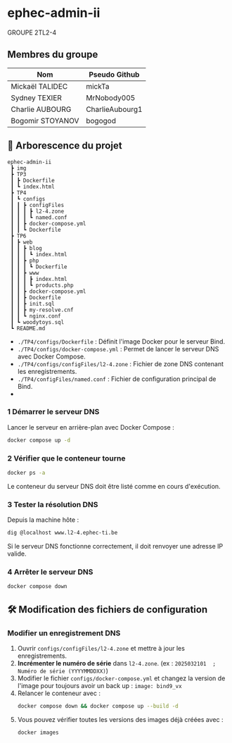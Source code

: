 # ephec-admin-ii

GROUPE 2TL2-4 


## Membres du groupe

| Nom               | Pseudo Github     | 
| ----------------- | ----------------- | 
| Mickaël TALIDEC   | mickTa            | 
| Sydney TEXIER     | MrNobody005       | 
| Charlie AUBOURG   | CharlieAubourg1   | 
| Bogomir STOYANOV  | bogogod           |

## 📂 Arborescence du projet

```
ephec-admin-ii
 ┣ img
 ┣ TP3
 ┃ ┣ Dockerfile
 ┃ ┗ index.html
 ┣ TP4
 ┃ ┗ configs
 ┃ ┃ ┣ configFiles
 ┃ ┃ ┃ ┣ l2-4.zone
 ┃ ┃ ┃ ┗ named.conf
 ┃ ┃ ┣ docker-compose.yml
 ┃ ┃ ┗ Dockerfile
 ┣ TP6
 ┃ ┣ web
 ┃ ┃ ┣ blog
 ┃ ┃ ┃ ┗ index.html
 ┃ ┃ ┣ php
 ┃ ┃ ┃ ┗ Dockerfile
 ┃ ┃ ┣ www
 ┃ ┃ ┃ ┣ index.html
 ┃ ┃ ┃ ┗ products.php
 ┃ ┃ ┣ docker-compose.yml
 ┃ ┃ ┣ Dockerfile
 ┃ ┃ ┣ init.sql
 ┃ ┃ ┣ my-resolve.cnf
 ┃ ┃ ┗ nginx.conf
 ┃ ┗ woodytoys.sql
 ┗ README.md
```

- `./TP4/configs/Dockerfile` : Définit l'image Docker pour le serveur Bind.
- `./TP4/configs/docker-compose.yml` : Permet de lancer le serveur DNS avec Docker Compose.
- `./TP4/configs/configFiles/l2-4.zone` : Fichier de zone DNS contenant les enregistrements.
- `./TP4/configFiles/named.conf` : Fichier de configuration principal de Bind.
- 
### 1 Démarrer le serveur DNS
Lancer le serveur en arrière-plan avec Docker Compose :
```bash
docker compose up -d
```

### 2 Vérifier que le conteneur tourne
```bash
docker ps -a
```
Le conteneur du serveur DNS doit être listé comme en cours d'exécution.

### 3 Tester la résolution DNS
Depuis la machine hôte :
```bash
dig @localhost www.l2-4.ephec-ti.be
```
Si le serveur DNS fonctionne correctement, il doit renvoyer une adresse IP valide.

### 4 Arrêter le serveur DNS
```bash
docker compose down
```

## 🛠️ Modification des fichiers de configuration

### Modifier un enregistrement DNS
1. Ouvrir `configs/configFiles/l2-4.zone` et mettre à jour les enregistrements. 
2. **Incrémenter le numéro de série** dans `l2-4.zone`. (ex : `2025032101  ; Numéro de série (YYYYMMDDXX)`)
3. Modifier le fichier `configs/docker-compose.yml` et changez la version de l'image pour toujours avoir un back up : `image: bind9_vx`
4. Relancer le conteneur avec :
   ```bash
   docker compose down && docker compose up --build -d
   ```
5. Vous pouvez vérifier toutes les versions des images déjà créées avec :
   ```bash
   docker images
